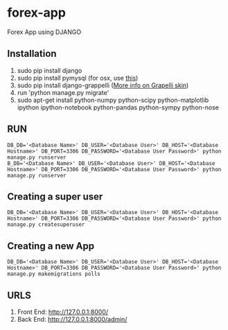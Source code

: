 # forex-app
Forex App using DJANGO


## Installation


1. sudo pip install django
2. sudo pip install pymysql (for osx, use [this](http://stackoverflow.com/questions/17599830/installing-mysql-python-on-mac))
3. sudo pip install django-grappelli ([More info on Grapelli skin](http://django-grappelli.readthedocs.org/en/latest/index.html))
4. run 'python manage.py migrate'
5. sudo apt-get install python-numpy python-scipy python-matplotlib ipython ipython-notebook python-pandas python-sympy python-nose


## RUN

    DB_DB='<Database Name>' DB_USER='<Database User>' DB_HOST='<Database Hostname>' DB_PORT=3306 DB_PASSWORD='<Database User Password>' python manage.py runserver
    B_DB='<Database Name>' DB_USER='<Database User>' DB_HOST='<Database Hostname>' DB_PORT=3306 DB_PASSWORD='<Database User Password>' python manage.py runserver



## Creating a super user

    DB_DB='<Database Name>' DB_USER='<Database User>' DB_HOST='<Database Hostname>' DB_PORT=3306 DB_PASSWORD='<Database User Password>' python manage.py createsuperuser


## Creating a new App

    DB_DB='<Database Name>' DB_USER='<Database User>' DB_HOST='<Database Hostname>' DB_PORT=3306 DB_PASSWORD='<Database User Password>' python manage.py makemigrations polls



## URLS


1. Front End: http://127.0.0.1:8000/
2. Back End: http://127.0.0.1:8000/admin/

